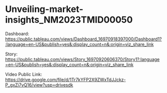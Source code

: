 # Unveiling-market-insights_NM2023TMID00050 


Dashboard: https://public.tableau.com/views/Dashboard_16970918397000/Dashboard1?:language=en-US&publish=yes&:display_count=n&:origin=viz_share_link

Story: https://public.tableau.com/views/Story_16970920606370/Story1?:language=en-US&publish=yes&:display_count=n&:origin=viz_share_link

Video Public Link: https://drive.google.com/file/d/1Tr7kYFP2X9ZWxTdJJckz-P_gxZi7vQ16/view?usp=drivesdk


